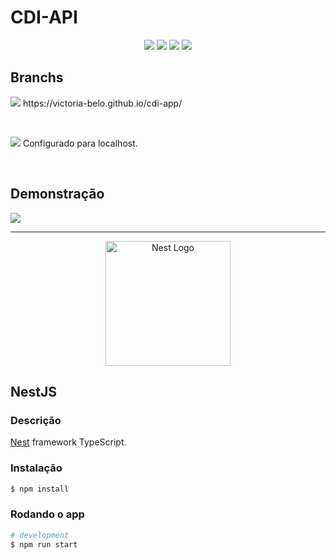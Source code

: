 # CDI-API

<p align="center"> 
  <img src="https://img.shields.io/badge/nestjs-%23E0234E.svg?style=for-the-badge&logo=nestjs&logoColor=white" />
  <img src="https://img.shields.io/badge/typescript-%23007ACC.svg?style=for-the-badge&logo=typescript&logoColor=white" />
  <img src="https://img.shields.io/badge/NODEMON-%23323330.svg?style=for-the-badge&logo=nodemon&logoColor=%BBDEAD">
  <img src="https://img.shields.io/badge/CONCLUÍDO-green?logo=github&label=STATUS" />
</p>

## Branchs
<p><img src="https://img.shields.io/badge/MAIN-8A2BE2?logo=git&label=BRANCH&labelColor=white" /> https://victoria-belo.github.io/cdi-app/ </p>
<br>
<p><img src="https://img.shields.io/badge/DEV-8A2BE2?logo=git&label=BRANCH&labelColor=white" /> Configurado para localhost. </p>
<br>

## Demonstração

<p><img src="swagger-ui-dist/demo.png"></p>

<hr>

<p align="center">
  <a href="http://nestjs.com/" target="blank"><img src="https://nestjs.com/img/logo-small.svg" width="200" alt="Nest Logo" /></a>
</p>

[circleci-image]: https://img.shields.io/circleci/build/github/nestjs/nest/master?token=abc123def456
[circleci-url]: https://circleci.com/gh/nestjs/nest

## NestJS

### Descrição

[Nest](https://github.com/nestjs/nest) framework TypeScript.

### Instalação

```bash
$ npm install
```

### Rodando o app

```bash
# development
$ npm run start

```



